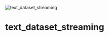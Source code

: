 ![text_dataset_streaming](https://github.com/cedspam/text_dataset_streaming/workflows/text_dataset_streaming/badge.svg)


# text_dataset_streaming

